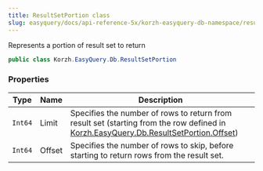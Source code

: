 ```yaml
---
title: ResultSetPortion class
slug: easyquery/docs/api-reference-5x/korzh-easyquery-db-namespace/resultsetportion-class
---
```



Represents a portion of result set to return
```csharp
public class Korzh.EasyQuery.Db.ResultSetPortion

```

### Properties

| Type | Name | Description | 
| --- | --- | --- | 
| `Int64` | Limit | Specifies the number of rows to return from result set (starting from the row defined in [Korzh.EasyQuery.Db.ResultSetPortion.Offset](/api-reference-5x/korzh-easyquery-db-namespace/resultsetportion-class)) | 
| `Int64` | Offset | Specifies the number of rows to skip, before starting to return rows from the result set. |